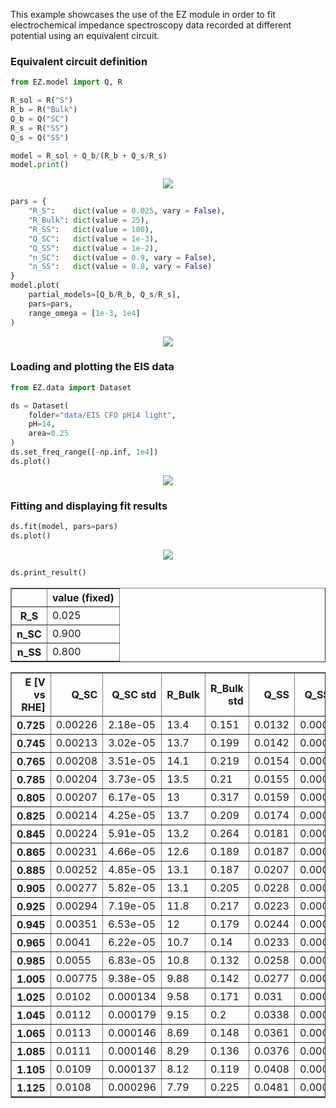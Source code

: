 This example showcases the use of the EZ module in order to fit electrochemical impedance spectroscopy data recorded at different potential using an equivalent circuit.

### Equivalent circuit definition


```python
from EZ.model import Q, R

R_sol = R("S")
R_b = R("Bulk")
Q_b = Q("SC")
R_s = R("SS")
Q_s = Q("SS")

model = R_sol + Q_b/(R_b + Q_s/R_s)
model.print()
```


<p align='center'><img src = EIS_files/EIS_2_0.svg
></p>


```python
pars = {
    "R_S":    dict(value = 0.025, vary = False),
    "R_Bulk": dict(value = 25),
    "R_SS":   dict(value = 100),
    "Q_SC":   dict(value = 1e-3),
    "Q_SS":   dict(value = 1e-2),
    "n_SC":   dict(value = 0.9, vary = False),
    "n_SS":   dict(value = 0.8, vary = False)
}
model.plot(
    partial_models=[Q_b/R_b, Q_s/R_s],
    pars=pars,
    range_omega = [1e-3, 1e4]
)
```


<p align='center'><img src = EIS_files/EIS_3_0.svg
></p>

### Loading and plotting the EIS data


```python
from EZ.data import Dataset

ds = Dataset(
    folder="data/EIS CFO pH14 light",
    pH=14,
    area=0.25
)
ds.set_freq_range([-np.inf, 1e4])
ds.plot()
```


<p align='center'><img src = EIS_files/EIS_5_0.svg
></p>

### Fitting and displaying fit results


```python
ds.fit(model, pars=pars)
ds.plot()
```


<p align='center'><img src = EIS_files/EIS_7_0.svg
></p>


```python
ds.print_result()
```


<div>
<style scoped>
    .dataframe tbody tr th:only-of-type {
        vertical-align: middle;
    }

    .dataframe tbody tr th {
        vertical-align: top;
    }

    .dataframe thead th {
        text-align: right;
    }
</style>
<table border="1" class = 'docutils'>
  <thead>
    <tr style="text-align: right;">
      <th></th>
      <th>value (fixed)</th>
    </tr>
  </thead>
  <tbody>
    <tr>
      <th>R_S</th>
      <td>0.025</td>
    </tr>
    <tr>
      <th>n_SC</th>
      <td>0.900</td>
    </tr>
    <tr>
      <th>n_SS</th>
      <td>0.800</td>
    </tr>
  </tbody>
</table>
</div>



<div>
<style scoped>
    .dataframe tbody tr th:only-of-type {
        vertical-align: middle;
    }

    .dataframe tbody tr th {
        vertical-align: top;
    }

    .dataframe thead th {
        text-align: right;
    }
</style>
<table border="1" class = 'docutils'>
  <thead>
    <tr style="text-align: right;">
      <th>E [V vs RHE]</th>
      <th>Q_SC</th>
      <th>Q_SC std</th>
      <th>R_Bulk</th>
      <th>R_Bulk std</th>
      <th>Q_SS</th>
      <th>Q_SS std</th>
      <th>R_SS</th>
      <th>R_SS std</th>
    </tr>
  </thead>
  <tbody>
    <tr>
      <th>0.725</th>
      <td>0.00226</td>
      <td>2.18e-05</td>
      <td>13.4</td>
      <td>0.151</td>
      <td>0.0132</td>
      <td>0.000166</td>
      <td>26.1</td>
      <td>0.149</td>
    </tr>
    <tr>
      <th>0.745</th>
      <td>0.00213</td>
      <td>3.02e-05</td>
      <td>13.7</td>
      <td>0.199</td>
      <td>0.0142</td>
      <td>0.000215</td>
      <td>30.5</td>
      <td>0.206</td>
    </tr>
    <tr>
      <th>0.765</th>
      <td>0.00208</td>
      <td>3.51e-05</td>
      <td>14.1</td>
      <td>0.219</td>
      <td>0.0154</td>
      <td>0.000235</td>
      <td>35.3</td>
      <td>0.248</td>
    </tr>
    <tr>
      <th>0.785</th>
      <td>0.00204</td>
      <td>3.73e-05</td>
      <td>13.5</td>
      <td>0.21</td>
      <td>0.0155</td>
      <td>0.000192</td>
      <td>43.6</td>
      <td>0.277</td>
    </tr>
    <tr>
      <th>0.805</th>
      <td>0.00207</td>
      <td>6.17e-05</td>
      <td>13</td>
      <td>0.317</td>
      <td>0.0159</td>
      <td>0.000264</td>
      <td>50.1</td>
      <td>0.48</td>
    </tr>
    <tr>
      <th>0.825</th>
      <td>0.00214</td>
      <td>4.25e-05</td>
      <td>13.7</td>
      <td>0.209</td>
      <td>0.0174</td>
      <td>0.000173</td>
      <td>60</td>
      <td>0.424</td>
    </tr>
    <tr>
      <th>0.845</th>
      <td>0.00224</td>
      <td>5.91e-05</td>
      <td>13.2</td>
      <td>0.264</td>
      <td>0.0181</td>
      <td>0.000222</td>
      <td>63.1</td>
      <td>0.602</td>
    </tr>
    <tr>
      <th>0.865</th>
      <td>0.00231</td>
      <td>4.66e-05</td>
      <td>12.6</td>
      <td>0.189</td>
      <td>0.0187</td>
      <td>0.000156</td>
      <td>69.2</td>
      <td>0.513</td>
    </tr>
    <tr>
      <th>0.885</th>
      <td>0.00252</td>
      <td>4.85e-05</td>
      <td>13.1</td>
      <td>0.187</td>
      <td>0.0207</td>
      <td>0.000176</td>
      <td>70.4</td>
      <td>0.595</td>
    </tr>
    <tr>
      <th>0.905</th>
      <td>0.00277</td>
      <td>5.82e-05</td>
      <td>13.1</td>
      <td>0.205</td>
      <td>0.0228</td>
      <td>0.000217</td>
      <td>72.5</td>
      <td>0.783</td>
    </tr>
    <tr>
      <th>0.925</th>
      <td>0.00294</td>
      <td>7.19e-05</td>
      <td>11.8</td>
      <td>0.217</td>
      <td>0.0223</td>
      <td>0.000203</td>
      <td>80.2</td>
      <td>0.925</td>
    </tr>
    <tr>
      <th>0.945</th>
      <td>0.00351</td>
      <td>6.53e-05</td>
      <td>12</td>
      <td>0.179</td>
      <td>0.0244</td>
      <td>0.000182</td>
      <td>81.4</td>
      <td>0.848</td>
    </tr>
    <tr>
      <th>0.965</th>
      <td>0.0041</td>
      <td>6.22e-05</td>
      <td>10.7</td>
      <td>0.14</td>
      <td>0.0233</td>
      <td>0.00011</td>
      <td>102</td>
      <td>0.83</td>
    </tr>
    <tr>
      <th>0.985</th>
      <td>0.0055</td>
      <td>6.83e-05</td>
      <td>10.8</td>
      <td>0.132</td>
      <td>0.0258</td>
      <td>0.000109</td>
      <td>106</td>
      <td>0.913</td>
    </tr>
    <tr>
      <th>1.005</th>
      <td>0.00775</td>
      <td>9.38e-05</td>
      <td>9.88</td>
      <td>0.142</td>
      <td>0.0277</td>
      <td>0.000117</td>
      <td>107</td>
      <td>0.969</td>
    </tr>
    <tr>
      <th>1.025</th>
      <td>0.0102</td>
      <td>0.000134</td>
      <td>9.58</td>
      <td>0.171</td>
      <td>0.031</td>
      <td>0.000163</td>
      <td>97.5</td>
      <td>1.11</td>
    </tr>
    <tr>
      <th>1.045</th>
      <td>0.0112</td>
      <td>0.000179</td>
      <td>9.15</td>
      <td>0.2</td>
      <td>0.0338</td>
      <td>0.000219</td>
      <td>94.9</td>
      <td>1.44</td>
    </tr>
    <tr>
      <th>1.065</th>
      <td>0.0113</td>
      <td>0.000146</td>
      <td>8.69</td>
      <td>0.148</td>
      <td>0.0361</td>
      <td>0.000191</td>
      <td>87.1</td>
      <td>1.06</td>
    </tr>
    <tr>
      <th>1.085</th>
      <td>0.0111</td>
      <td>0.000146</td>
      <td>8.29</td>
      <td>0.136</td>
      <td>0.0376</td>
      <td>0.000191</td>
      <td>91.1</td>
      <td>1.19</td>
    </tr>
    <tr>
      <th>1.105</th>
      <td>0.0109</td>
      <td>0.000137</td>
      <td>8.12</td>
      <td>0.119</td>
      <td>0.0408</td>
      <td>0.000203</td>
      <td>87.1</td>
      <td>1.18</td>
    </tr>
    <tr>
      <th>1.125</th>
      <td>0.0108</td>
      <td>0.000296</td>
      <td>7.79</td>
      <td>0.225</td>
      <td>0.0481</td>
      <td>0.000571</td>
      <td>74.2</td>
      <td>2.42</td>
    </tr>
  </tbody>
</table>
</div>


